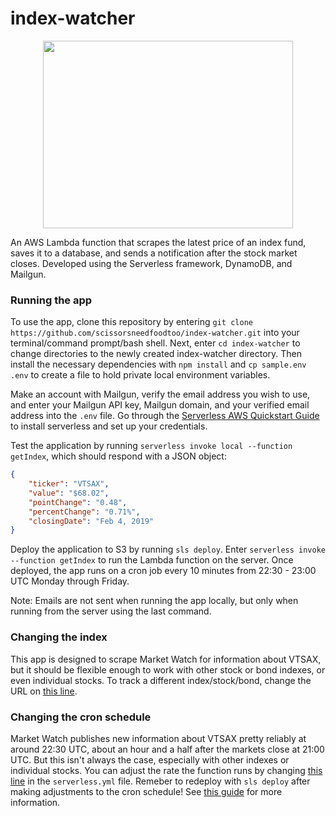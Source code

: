 # index-watcher
<div align="center">
  <img width="400" height="300" src="https://user-images.githubusercontent.com/2051070/52254666-22d5ba00-2952-11e9-908c-05e53bf7a68e.jpg">
</div>

An AWS Lambda function that scrapes the latest price of an index fund, saves it to a database, and sends a notification after the stock
market closes. Developed using the Serverless framework, DynamoDB, and Mailgun.

### Running the app

To use the app, clone this repository by entering `git clone https://github.com/scissorsneedfoodtoo/index-watcher.git` into your terminal/command prompt/bash shell. Next, enter `cd index-watcher` to change directories to the newly created index-watcher directory. Then install the necessary dependencies with `npm install` and `cp sample.env .env` to create a file to hold private local environment variables.

Make an account with Mailgun, verify the email address you wish to use, and enter your Mailgun API key, Mailgun domain, and your verified email address into the `.env` file. Go through the [Serverless AWS Quickstart Guide](https://serverless.com/framework/docs/providers/aws/guide/quick-start/) to install serverless and set up your credentials.

Test the application by running `serverless invoke local --function getIndex`, which should respond with a JSON object:

```json
{
    "ticker": "VTSAX",
    "value": "$68.02",
    "pointChange": "0.48",
    "percentChange": "0.71%",
    "closingDate": "Feb 4, 2019"
}
```

Deploy the application to S3 by running `sls deploy`. Enter `serverless invoke --function getIndex` to run the Lambda function on the server. Once deployed, the app runs on a cron job every 10 minutes from 22:30 - 23:00 UTC Monday through Friday.

Note: Emails are not sent when running the app locally, but only when running from the server using the last command.

### Changing the index

This app is designed to scrape Market Watch for information about VTSAX, but it should be flexible enough to work with other stock or bond indexes, or even individual stocks. To track a different index/stock/bond, change the URL on [this line](https://github.com/scissorsneedfoodtoo/index-watcher/blob/692f54f17c0613bfe4fde8a128947e622af8d90a/handler.js#L8).

### Changing the cron schedule

Market Watch publishes new information about VTSAX pretty reliably at around 22:30 UTC, about an hour and a half after the markets close at 21:00 UTC. But this isn't always the case, especially with other indexes or individual stocks. You can adjust the rate the function runs by changing [this line](https://github.com/scissorsneedfoodtoo/index-watcher/blob/692f54f17c0613bfe4fde8a128947e622af8d90a/serverless.yml#L12) in the `serverless.yml` file. Remeber to redeploy with `sls deploy` after making adjustments to the cron schedule! See [this guide](https://serverless.com/framework/docs/providers/aws/events/schedule/) for more information.
